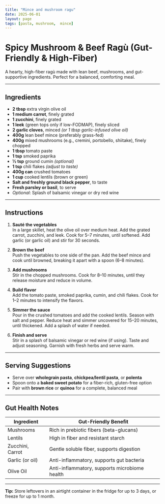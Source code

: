 ```yaml
---
title: "Mince and mushroom ragu"
date: 2025-06-01
layout: page
tags: [pasta, mushroom,  mince]
---
```


# Spicy Mushroom & Beef Ragù (Gut-Friendly & High-Fiber)

A hearty, high-fiber ragù made with lean beef, mushrooms, and gut-supportive ingredients. Perfect for a balanced, comforting meal.

---

## Ingredients

- **2 tbsp** extra virgin olive oil  
- **1 medium carrot**, finely grated  
- **1 zucchini**, finely grated  
- **1 leek** (green tops only if low-FODMAP), finely sliced  
- **2 garlic cloves**, minced *(or 1 tbsp garlic-infused olive oil)*  
- **400g** lean beef mince (preferably grass-fed)  
- **400g** mixed mushrooms (e.g., cremini, portobello, shiitake), finely chopped  
- **1 tbsp** tomato paste  
- **1 tsp** smoked paprika  
- **½ tsp** ground cumin *(optional)*  
- **1 tsp** chili flakes *(adjust to taste)*  
- **400g can** crushed tomatoes  
- **1 cup** cooked lentils (brown or green)  
- **Salt and freshly ground black pepper**, to taste  
- **Fresh parsley or basil**, to serve  
- *Optional*: Splash of balsamic vinegar or dry red wine

---

## Instructions

1. **Sauté the vegetables**  
   In a large skillet, heat the olive oil over medium heat. Add the grated carrot, zucchini, and leek. Cook for 5–7 minutes, until softened. Add garlic (or garlic oil) and stir for 30 seconds.

2. **Brown the beef**  
   Push the vegetables to one side of the pan. Add the beef mince and cook until browned, breaking it apart with a spoon (6–8 minutes).

3. **Add mushrooms**  
   Stir in the chopped mushrooms. Cook for 8–10 minutes, until they release moisture and reduce in volume.

4. **Build flavor**  
   Add the tomato paste, smoked paprika, cumin, and chili flakes. Cook for 1–2 minutes to intensify the flavors.

5. **Simmer the sauce**  
   Pour in the crushed tomatoes and add the cooked lentils. Season with salt and pepper. Reduce heat and simmer uncovered for 15–20 minutes, until thickened. Add a splash of water if needed.

6. **Finish and serve**  
   Stir in a splash of balsamic vinegar or red wine (if using). Taste and adjust seasoning. Garnish with fresh herbs and serve warm.

---

## Serving Suggestions

- Serve over **wholegrain pasta**, **chickpea/lentil pasta**, or **polenta**
- Spoon onto a **baked sweet potato** for a fiber-rich, gluten-free option
- Pair with **brown rice** or **quinoa** for a complete, balanced meal

---

## Gut Health Notes

| Ingredient      | Gut-Friendly Benefit                          |
|----------------|------------------------------------------------|
| Mushrooms       | Rich in prebiotic fibers (beta-glucans)       |
| Lentils         | High in fiber and resistant starch            |
| Zucchini, Carrot| Gentle soluble fiber, supports digestion      |
| Garlic (or oil) | Anti-inflammatory, supports gut bacteria      |
| Olive Oil       | Anti-inflammatory, supports microbiome health |

---

**Tip:** Store leftovers in an airtight container in the fridge for up to 3 days, or freeze for up to 1 month.
